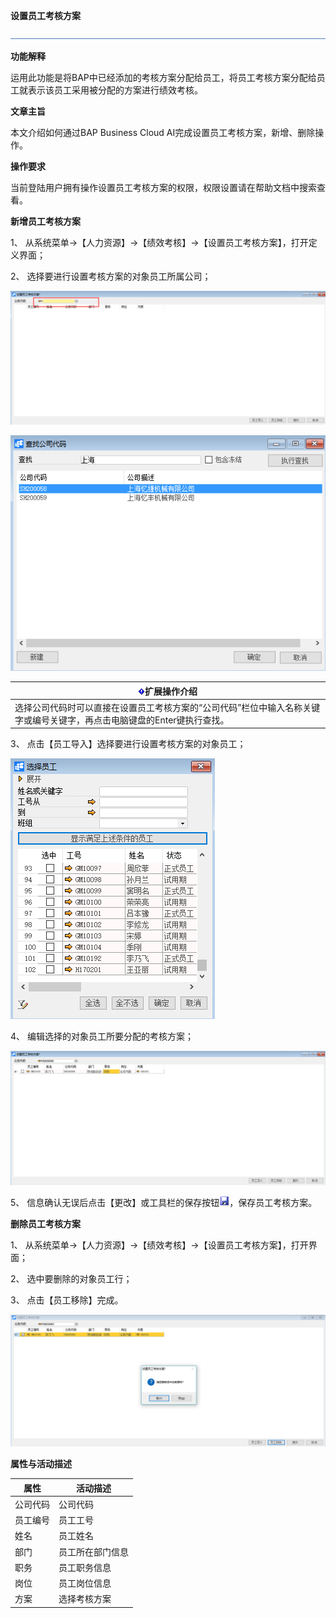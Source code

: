 **设置员工考核方案**

![img](图片/标题.png) 

**功能解释**

运用此功能是将BAP中已经添加的考核方案分配给员工，将员工考核方案分配给员工就表示该员工采用被分配的方案进行绩效考核。

**文章主旨**

本文介绍如何通过BAP Business Cloud AI完成设置员工考核方案，新增、删除操作。

**操作要求**

当前登陆用户拥有操作设置员工考核方案的权限，权限设置请在帮助文档中搜索查看。

**新增员工考核方案**

1、 从系统菜单->【人力资源】->【绩效考核】->【设置员工考核方案】，打开定义界面；

2、 选择要进行设置考核方案的对象员工所属公司；

![img](图片/设置1.png) 

 

![img](图片/设置2.png) 

| ![img](图片/扩展.png)**扩展操作介绍**                  |
| ------------------------------------------------------------ |
| 选择公司代码时可以直接在设置员工考核方案的“公司代码”栏位中输入名称关键字或编号关键字，再点击电脑键盘的Enter键执行查找。 |

 

3、 点击【员工导入】选择要进行设置考核方案的对象员工；

![img](图片/设置3.png) 

4、 编辑选择的对象员工所要分配的考核方案；

![img](图片/设置4.png) 

5、 信息确认无误后点击【更改】或工具栏的保存按钮![img](图片/保存.png)，保存员工考核方案。

**删除员工考核方案**

1、 从系统菜单->【人力资源】->【绩效考核】->【设置员工考核方案】，打开界面；

2、 选中要删除的对象员工行；

3、 点击【员工移除】完成。

![img](图片/设置5.png) 

**属性与活动描述**

| **属性** | **活动描述** |
| -------------- | ------------------ |
| 公司代码       | 公司代码           |
| 员工编号       | 员工工号           |
| 姓名           | 员工姓名           |
| 部门           | 员工所在部门信息   |
| 职务           | 员工职务信息       |
| 岗位           | 员工岗位信息       |
| 方案           | 选择考核方案       |

 
